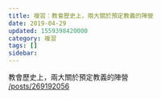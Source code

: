 ```yaml
---
title: 複習：教會歷史上，兩大關於預定教義的陣營
date: 2019-04-29
updated: 1559398420000
category: 複習
tags: []
sidebar: 
---
```


<p>教會歷史上，兩大關於預定教義的陣營<br/>
<a href="/posts/269192056" target="_blank">/posts/269192056</a></p>
<p> </p>
